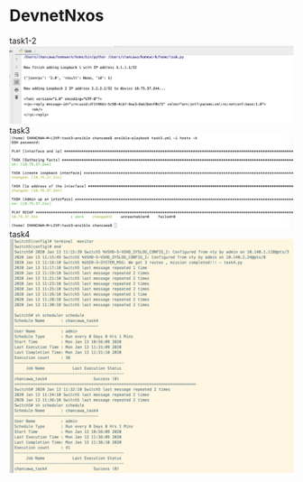# DevnetNxos
task1-2
![image](https://github.com/chancawa0306/DevnetNxos/blob/master/task1-2.png)
task3
![image](https://github.com/chancawa0306/DevnetNxos/blob/master/task3.png)
task4
![image](https://github.com/chancawa0306/DevnetNxos/blob/master/task4.png)
